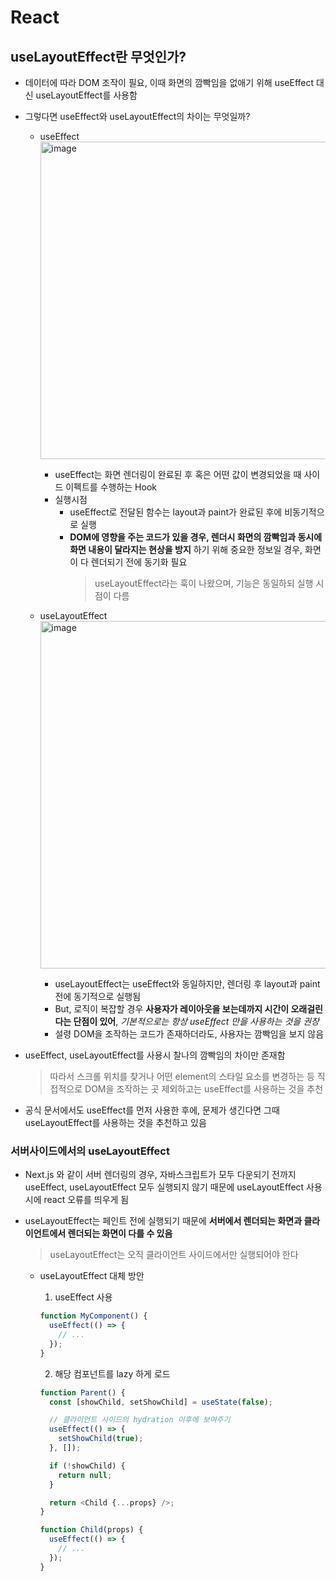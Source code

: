 # React

## useLayoutEffect란 무엇인가?

- 데이터에 따라 DOM 조작이 필요, 이때 화면의 깜빡임을 없애기 위해 useEffect 대신 useLayoutEffect를 사용함
- 그렇다면 useEffect와 useLayoutEffect의 차이는 무엇일까?

  - useEffect
    <img width="508" alt="image" src="https://github.com/CS-TeamStudy/CS_Study_for_Interview/assets/125563995/b913122a-3ae3-46b9-a8ee-e928bf924f8e">

    - useEffect는 화면 렌더링이 완료된 후 혹은 어떤 값이 변경되었을 때 사이드 이펙트를 수행하는 Hook
    - 실행시점
      - useEffect로 전달된 함수는 layout과 paint가 완료된 후에 비동기적으로 실행
      - **DOM에 영향을 주는 코드가 있을 경우, 렌더시 화면의 깜빡임과 동시에 화면 내용이 달라지는 현상을 방지** 하기 위해 중요한 정보일 경우, 화면이 다 렌더되기 전에 동기화 필요
        > useLayoutEffect라는 훅이 나왔으며, 기능은 동일하되 실행 시점이 다름

  - useLayoutEffect
    <img width="556" alt="image" src="https://github.com/CS-TeamStudy/CS_Study_for_Interview/assets/125563995/deba5a90-f7df-4c21-9edb-d3d577c6f275">


    - useLayoutEffect는 useEffect와 동일하지만, 렌더링 후 layout과 paint 전에 동기적으로 실행됨
    - But, 로직이 복잡할 경우 **사용자가 레이아웃을 보는데까지 시간이 오래걸린다는 단점이 있어**, _기본적으로는 항상 useEffect 만을 사용하는 것을 권장_
    - 설령 DOM을 조작하는 코드가 존재하더라도, 사용자는 깜빡임을 보지 않음

- useEffect, useLayoutEffect를 사용시 찰나의 깜빡임의 차이만 존재함
  > 따라서 스크롤 위치를 찾거나 어떤 element의 스타일 요소를 변경하는 등 직접적으로 DOM을 조작하는 곳 제외하고는 useEffect를 사용하는 것을 추천
- 공식 문서에서도 useEffect를 먼저 사용한 후에, 문제가 생긴다면 그때 useLayoutEffect를 사용하는 것을 추천하고 있음

### 서버사이드에서의 useLayoutEffect

- Next.js 와 같이 서버 렌더링의 경우,
  자바스크립트가 모두 다운되기 전까지 useEffect, useLayoutEffect 모두 실행되지 않기 때문에 useLayoutEffect 사용시에 react 오류를 띄우게 됨
- useLayoutEffect는 페인트 전에 실행되기 때문에 **서버에서 렌더되는 화면과 클라이언트에서 렌더되는 화면이 다를 수 있음**

  > useLayoutEffect는 오직 클라이언트 사이드에서만 실행되어야 한다

  - useLayoutEffect 대체 방안

    1.  useEffect 사용

    ```javascript
    function MyComponent() {
      useEffect(() => {
        // ...
      });
    }
    ```

    2.  해당 컴포넌트를 lazy 하게 로드

    ```javascript
    function Parent() {
      const [showChild, setShowChild] = useState(false);

      // 클라이언트 사이드의 hydration 이후에 보여주기
      useEffect(() => {
        setShowChild(true);
      }, []);

      if (!showChild) {
        return null;
      }

      return <Child {...props} />;
    }

    function Child(props) {
      useEffect(() => {
        // ...
      });
    }
    ```
